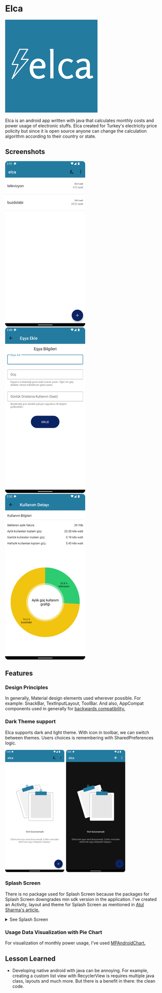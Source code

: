 # Elca

![Elca app icon](assets/elca-icon.png)

Elca is an android app written with java that calculates monthly costs and power usage of electronic stuffs. Elca created for Turkey's electricity price policity but since it is open source anyone can change the calculation algorithm according to their country or state. 


## Screenshots

<div>
  <img src="assets/main-activity-with-data.png" width="260"/>
  <img src="assets/add-item-activity.png" width="260"/>
  <img src="assets/detail-activity.png" width="260"/>
</div>


## Features

### Design Principles

In generally, Material design elements used wherever possible. For example: SnackBar, TextInputLayout, ToolBar. And also, AppCompat components used in generally for [backwards compatibility.](https://developer.android.com/training/backward-compatible-ui)


### Dark Theme support

Elca supports dark and light theme. With icon in toolbar, we can switch between themes. Users choices is remembering with SharedPreferences logic.

<div>
  <img src="assets/dark-light-theme.png" width="390" />
</div>


### Splash Screen

There is no package used for Splash Screen because the packages for Splash Screen downgrades min sdk version in the application. I've created an Activity, layout and theme for Splash Screen as mentioned in [Atul Sharma's article.](https://medium.com/geekculture/implementing-the-perfect-splash-screen-in-android-295de045a8dc)

<details>
  <summary>See Splash Screen</summary>
  <div>
    <img src="assets/splash-screen.png" width="390" />
  </div>
</details>


### Usage Data Visualization with Pie Chart

For visualization of monthly power usage, I've used [MPAndroidChart.](https://github.com/PhilJay/MPAndroidChart/)


## Lesson Learned

* Developing native android with java can be annoying. For example, creating a custom list view with RecyclerView is requires multiple java class, layouts and much more. But there is a benefit in there: the clean code.



